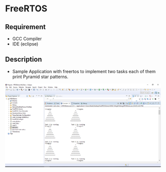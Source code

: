 # FreeRTOS

## Requirement
- GCC Compiler
- IDE (eclipse)

## Description 
- Sample Application with freertos to implement two tasks each of them print Pyramid star patterns.

![Image](https://raw.githubusercontent.com/Nada8773/RTOS/master/Win32%20Draw%20Star%20Pattern/Image/image.PNG)


